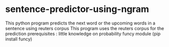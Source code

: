# sentence-predictor-using-ngram
This python program predicts the next word  or the upcoming words in a sentence using reuters corpus
This program uses the reuters corpus for the prediction
prerequisites :
little knowledge on probability
funcy module (pip install funcy)
